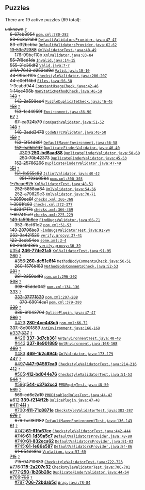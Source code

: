## Puzzles

There are 19 active puzzles (89 total):


<del>unknown</del> [`?`](../master/?)<br/>
&nbsp;&nbsp;&nbsp;&nbsp;<del>8-67eb3954</del> [`pom.xml:280-283`](../master/pom.xml#L280-L283)<br/>
&nbsp;&nbsp;&nbsp;&nbsp;<del>83-6c3a2ab9</del> [`DefaultValidatorsProvider.java:47-47`](../master/src/main/java/com/qulice/maven/DefaultValidatorsProvider.java#L47-L47)<br/>
&nbsp;&nbsp;&nbsp;&nbsp;<del>83-d32bcbba</del> [`DefaultValidatorsProvider.java:62-62`](../master/src/main/java/com/qulice/maven/DefaultValidatorsProvider.java#L62-L62)<br/>
&nbsp;&nbsp;&nbsp;&nbsp;[<del>13-53c72388</del>](https://github.com/tpc2/qulice/issues/176) [`XmlValidatorTest.java:48-49`](../master/qulice-xml/src/test/java/com/qulice/xml/XmlValidatorTest.java#L48-L49)<br/>
&nbsp;&nbsp;&nbsp;&nbsp;&nbsp;&nbsp;&nbsp;&nbsp;<del>176-99bef10b</del> [`XmlValidator.java:83-84`](../master/qulice-xml/src/main/java/com/qulice/xml/XmlValidator.java#L83-L84)<br/>
&nbsp;&nbsp;&nbsp;&nbsp;<del>55-7f8cd1da</del> [`Invalid.java:14-15`](../master/qulice-checkstyle/src/test/resources/com/qulice/checkstyle/ChecksTest/PuzzleFormatCheck/Invalid.java#L14-L15)<br/>
&nbsp;&nbsp;&nbsp;&nbsp;<del>555-31c30df2</del> [`Valid.java:7-7`](../master/qulice-checkstyle/src/test/resources/com/qulice/checkstyle/ChecksTest/PuzzleFormatCheck/Valid.java#L7-L7)<br/>
&nbsp;&nbsp;&nbsp;&nbsp;<del>JIRA-7643-d253cd9d</del> [`Valid.java:10-10`](../master/qulice-checkstyle/src/test/resources/com/qulice/checkstyle/ChecksTest/PuzzleFormatCheck/Valid.java#L10-L10)<br/>
&nbsp;&nbsp;&nbsp;&nbsp;<del>44-99bef10b</del> [`CheckstyleValidator.java:206-207`](../master/qulice-checkstyle/src/main/java/com/qulice/checkstyle/CheckstyleValidator.java#L206-L207)<br/>
&nbsp;&nbsp;&nbsp;&nbsp;<del>44-c0ef14bd</del> [`Files.java:56-58`](../master/qulice-pmd/src/main/java/com/qulice/pmd/Files.java#L56-L58)<br/>
&nbsp;&nbsp;&nbsp;&nbsp;<del>1-3eabd944</del> [`ConstantUsageCheck.java:42-46`](../master/qulice-checkstyle/src/main/java/com/qulice/checkstyle/ConstantUsageCheck.java#L42-L46)<br/>
&nbsp;&nbsp;&nbsp;&nbsp;<del>1-14ec496b</del> [`NonStaticMethodCheck.java:46-50`](../master/qulice-checkstyle/src/main/java/com/qulice/checkstyle/NonStaticMethodCheck.java#L46-L50)<br/>
&nbsp;&nbsp;&nbsp;&nbsp;[<del>143</del>](https://github.com/tpc2/qulice/issues/143) [`?`](../master/?)<br/>
&nbsp;&nbsp;&nbsp;&nbsp;&nbsp;&nbsp;&nbsp;&nbsp;<del>143-2a590ee4</del> [`PuzzleDuplicateCheck.java:46-46`](../master/qulice-checkstyle/src/main/java/com/qulice/checkstyle/PuzzleDuplicateCheck.java#L46-L46)<br/>
&nbsp;&nbsp;&nbsp;&nbsp;[<del>153</del>](https://github.com/tpc2/qulice/issues/153) [`?`](../master/?)<br/>
&nbsp;&nbsp;&nbsp;&nbsp;&nbsp;&nbsp;&nbsp;&nbsp;<del>153-1c44959f</del> [`Environment.java:86-90`](../master/qulice-spi/src/main/java/com/qulice/spi/Environment.java#L86-L90)<br/>
&nbsp;&nbsp;&nbsp;&nbsp;[<del>67</del>](https://github.com/tpc2/qulice/issues/67) [`?`](../master/?)<br/>
&nbsp;&nbsp;&nbsp;&nbsp;&nbsp;&nbsp;&nbsp;&nbsp;<del>67-ea924b79</del> [`PomXpathValidator.java:51-52`](../master/qulice-maven-plugin/src/main/java/com/qulice/maven/PomXpathValidator.java#L51-L52)<br/>
&nbsp;&nbsp;&nbsp;&nbsp;[<del>148</del>](https://github.com/tpc2/qulice/issues/148) [`?`](../master/?)<br/>
&nbsp;&nbsp;&nbsp;&nbsp;&nbsp;&nbsp;&nbsp;&nbsp;<del>148-3add3478</del> [`CodeNarcValidator.java:46-50`](../master/qulice-codenarc/src/main/java/com/qulice/codenarc/CodeNarcValidator.java#L46-L50)<br/>
&nbsp;&nbsp;&nbsp;&nbsp;[<del>152</del>](https://github.com/tpc2/qulice/issues/152) [`?`](../master/?)<br/>
&nbsp;&nbsp;&nbsp;&nbsp;&nbsp;&nbsp;&nbsp;&nbsp;<del>152-5f54d891</del> [`DefaultMavenEnvironment.java:56-58`](../master/qulice-maven-plugin/src/main/java/com/qulice/maven/DefaultMavenEnvironment.java#L56-L58)<br/>
&nbsp;&nbsp;&nbsp;&nbsp;&nbsp;&nbsp;&nbsp;&nbsp;[<del>152-ea9dc1d7</del>](https://github.com/teamed/qulice/issues/250) [`DuplicateFinderValidator.java:40-40`](../master/qulice-maven-plugin/src/main/java/com/qulice/maven/DuplicateFinderValidator.java#L40-L40)<br/>
&nbsp;&nbsp;&nbsp;&nbsp;&nbsp;&nbsp;&nbsp;&nbsp;&nbsp;&nbsp;&nbsp;&nbsp;[#309](https://github.com/teamed/qulice/issues/309):[**250-bd6aad88**](https://github.com/teamed/qulice/issues/309) [`DuplicateFinderValidator.java:58-60`](../master/qulice-maven-plugin/src/main/java/com/qulice/maven/DuplicateFinderValidator.java#L58-L60)<br/>
&nbsp;&nbsp;&nbsp;&nbsp;&nbsp;&nbsp;&nbsp;&nbsp;&nbsp;&nbsp;&nbsp;&nbsp;<del>250-70b42373</del> [`DuplicateFinderValidator.java:45-53`](../master/qulice-maven-plugin/src/main/java/com/qulice/maven/DuplicateFinderValidator.java#L45-L53)<br/>
&nbsp;&nbsp;&nbsp;&nbsp;&nbsp;&nbsp;&nbsp;&nbsp;<del>152-25766266</del> [`DuplicateFinderValidator.java:47-49`](../master/qulice-maven-plugin/src/main/java/com/qulice/maven/DuplicateFinderValidator.java#L47-L49)<br/>
&nbsp;&nbsp;&nbsp;&nbsp;[<del>151</del>](https://github.com/tpc2/qulice/issues/151) [`?`](../master/?)<br/>
&nbsp;&nbsp;&nbsp;&nbsp;&nbsp;&nbsp;&nbsp;&nbsp;[<del>151-1b555c82</del>](https://github.com/teamed/qulice/issues/251) [`JslintValidator.java:40-42`](../master/qulice-maven-plugin/src/main/java/com/qulice/maven/JslintValidator.java#L40-L42)<br/>
&nbsp;&nbsp;&nbsp;&nbsp;&nbsp;&nbsp;&nbsp;&nbsp;&nbsp;&nbsp;&nbsp;&nbsp;<del>251-723b0584</del> [`pom.xml:300-303`](../master/qulice-maven-plugin/pom.xml#L300-L303)<br/>
&nbsp;&nbsp;&nbsp;&nbsp;[<del>1-75aae825</del>](https://github.com/teamed/qulice/issues/252) [`XmlValidatorTest.java:48-51`](../master/qulice-xml/src/test/java/com/qulice/xml/XmlValidatorTest.java#L48-L51)<br/>
&nbsp;&nbsp;&nbsp;&nbsp;&nbsp;&nbsp;&nbsp;&nbsp;<del>252-5858aa84</del> [`XmlValidator.java:54-56`](../master/qulice-xml/src/main/java/com/qulice/xml/XmlValidator.java#L54-L56)<br/>
&nbsp;&nbsp;&nbsp;&nbsp;&nbsp;&nbsp;&nbsp;&nbsp;<del>252-a79829e3</del> [`XmlValidator.java:70-71`](../master/qulice-xml/src/main/java/com/qulice/xml/XmlValidator.java#L70-L71)<br/>
&nbsp;&nbsp;&nbsp;&nbsp;<del>1-3859ec8f</del> [`checks.xml:366-368`](../master/qulice-checkstyle/src/main/resources/com/qulice/checkstyle/checks.xml#L366-L368)<br/>
&nbsp;&nbsp;&nbsp;&nbsp;<del>1-3961fc83</del> [`checks.xml:372-377`](../master/qulice-checkstyle/src/main/resources/com/qulice/checkstyle/checks.xml#L372-L377)<br/>
&nbsp;&nbsp;&nbsp;&nbsp;<del>1-d234717c</del> [`checks.xml:366-369`](../master/qulice-checkstyle/src/main/resources/com/qulice/checkstyle/checks.xml#L366-L369)<br/>
&nbsp;&nbsp;&nbsp;&nbsp;<del>1-6974f5e9</del> [`checks.xml:225-229`](../master/qulice-checkstyle/src/main/resources/com/qulice/checkstyle/checks.xml#L225-L229)<br/>
&nbsp;&nbsp;&nbsp;&nbsp;[<del>149-fa59b6ee</del>](https://github.com/teamed/qulice/issues/352) [`FindBugsValidator.java:66-71`](../master/qulice-findbugs/src/main/java/com/qulice/findbugs/FindBugsValidator.java#L66-L71)<br/>
&nbsp;&nbsp;&nbsp;&nbsp;&nbsp;&nbsp;&nbsp;&nbsp;<del>352-f6cf61e2</del> [`pom.xml:51-53`](../master/qulice-maven-plugin/src/it/findbugs-exclude/pom.xml#L51-L53)<br/>
&nbsp;&nbsp;&nbsp;&nbsp;<del>149-29796bc9</del> [`FindBugsValidatorTest.java:91-94`](../master/qulice-findbugs/src/test/java/com/qulice/findbugs/FindBugsValidatorTest.java#L91-L94)<br/>
&nbsp;&nbsp;&nbsp;&nbsp;<del>262-9a421520</del> [`verify.groovy:37-41`](../master/qulice-maven-plugin/src/it/checkstyle-exceptions/verify.groovy#L37-L41)<br/>
&nbsp;&nbsp;&nbsp;&nbsp;<del>123-3eeb54ce</del> [`some.xml:3-4`](../master/qulice-maven-plugin/src/it/checkstyle-violations/src/main/resources/some.xml#L3-L4)<br/>
&nbsp;&nbsp;&nbsp;&nbsp;<del>60-2649436b</del> [`verify.groovy:36-39`](../master/qulice-maven-plugin/src/it/findbugs-violations/verify.groovy#L36-L39)<br/>
&nbsp;&nbsp;&nbsp;&nbsp;[#354](https://github.com/teamed/qulice/issues/354):[**246-77de21a5**](https://github.com/teamed/qulice/issues/354) [`XmlValidatorTest.java:91-95`](../master/qulice-xml/src/test/java/com/qulice/xml/XmlValidatorTest.java#L91-L95)<br/>
&nbsp;&nbsp;&nbsp;&nbsp;[<del>260</del>](https://github.com/teamed/qulice/issues/260) [`?`](../master/?)<br/>
&nbsp;&nbsp;&nbsp;&nbsp;&nbsp;&nbsp;&nbsp;&nbsp;[#356](https://github.com/teamed/qulice/issues/356):[**260-dc51e6f4**](https://github.com/teamed/qulice/issues/356) [`MethodBodyCommentsCheck.java:50-51`](../master/qulice-checkstyle/src/main/java/com/qulice/checkstyle/MethodBodyCommentsCheck.java#L50-L51)<br/>
&nbsp;&nbsp;&nbsp;&nbsp;&nbsp;&nbsp;&nbsp;&nbsp;<del>260-1576b183</del> [`MethodBodyCommentsCheck.java:52-53`](../master/qulice-checkstyle/src/main/java/com/qulice/checkstyle/MethodBodyCommentsCheck.java#L52-L53)<br/>
&nbsp;&nbsp;&nbsp;&nbsp;[<del>281</del>](https://github.com/teamed/qulice/issues/281) [`?`](../master/?)<br/>
&nbsp;&nbsp;&nbsp;&nbsp;&nbsp;&nbsp;&nbsp;&nbsp;<del>281-2350cdf0</del> [`pom.xml:296-302`](../master/qulice-maven-plugin/pom.xml#L296-L302)<br/>
&nbsp;&nbsp;&nbsp;&nbsp;[<del>308</del>](https://github.com/teamed/qulice/issues/308) [`?`](../master/?)<br/>
&nbsp;&nbsp;&nbsp;&nbsp;&nbsp;&nbsp;&nbsp;&nbsp;<del>308-45ddd042</del> [`pom.xml:134-136`](../master/pom.xml#L134-L136)<br/>
&nbsp;&nbsp;&nbsp;&nbsp;[<del>333</del>](https://github.com/teamed/qulice/issues/333) [`?`](../master/?)<br/>
&nbsp;&nbsp;&nbsp;&nbsp;&nbsp;&nbsp;&nbsp;&nbsp;[<del>333-37771839</del>](https://github.com/teamed/qulice/issues/370) [`pom.xml:207-208`](../master/qulice-findbugs/pom.xml#L207-L208)<br/>
&nbsp;&nbsp;&nbsp;&nbsp;&nbsp;&nbsp;&nbsp;&nbsp;&nbsp;&nbsp;&nbsp;&nbsp;<del>370-69914ea1</del> [`pom.xml:379-380`](../master/qulice-maven-plugin/pom.xml#L379-L380)<br/>
&nbsp;&nbsp;&nbsp;&nbsp;[<del>339</del>](https://github.com/teamed/qulice/issues/339) [`?`](../master/?)<br/>
&nbsp;&nbsp;&nbsp;&nbsp;&nbsp;&nbsp;&nbsp;&nbsp;<del>339-6f043704</del> [`QulicePlugin.java:47-47`](../master/qulice-gradle-plugin/src/main/java/com/qulice/gradle/QulicePlugin.java#L47-L47)<br/>
&nbsp;&nbsp;&nbsp;&nbsp;[<del>280</del>](https://github.com/teamed/qulice/issues/280) [`?`](../master/?)<br/>
&nbsp;&nbsp;&nbsp;&nbsp;&nbsp;&nbsp;&nbsp;&nbsp;[#423](https://github.com/teamed/qulice/issues/423):[**280-4ce4d8c5**](https://github.com/teamed/qulice/issues/423) [`pom.xml:66-72`](../master/qulice-xml/pom.xml#L66-L72)<br/>
&nbsp;&nbsp;&nbsp;&nbsp;<del>337.-8e901889</del> [`AntEnvironment.java:168-168`](../master/qulice-ant/src/main/java/com/qulice/ant/AntEnvironment.java#L168-L168)<br/>
&nbsp;&nbsp;&nbsp;&nbsp;[#337](https://github.com/teamed/qulice/issues/337):[<del>337</del>](https://github.com/teamed/qulice/issues/337) [`?`](../master/?)<br/>
&nbsp;&nbsp;&nbsp;&nbsp;&nbsp;&nbsp;&nbsp;&nbsp;[#426](https://github.com/teamed/qulice/issues/426):[**337-3d7cb361**](https://github.com/teamed/qulice/issues/426) [`AntEnvironmentTest.java:40-40`](../master/qulice-ant/src/test/java/com/qulice/ant/AntEnvironmentTest.java#L40-L40)<br/>
&nbsp;&nbsp;&nbsp;&nbsp;&nbsp;&nbsp;&nbsp;&nbsp;[#443](https://github.com/teamed/qulice/issues/443):[**337-8e901889**](https://github.com/teamed/qulice/issues/443) [`AntEnvironment.java:168-168`](../master/qulice-ant/src/main/java/com/qulice/ant/AntEnvironment.java#L168-L168)<br/>
&nbsp;&nbsp;&nbsp;&nbsp;[<del>469</del>](https://github.com/teamed/qulice/issues/469) [`?`](../master/?)<br/>
&nbsp;&nbsp;&nbsp;&nbsp;&nbsp;&nbsp;&nbsp;&nbsp;[#483](https://github.com/teamed/qulice/issues/483):[**469-1b2c894b**](https://github.com/teamed/qulice/issues/483) [`XmlValidator.java:173-179`](../master/qulice-xml/src/main/java/com/qulice/xml/XmlValidator.java#L173-L179)<br/>
&nbsp;&nbsp;&nbsp;&nbsp;[<del>447</del>](https://github.com/teamed/qulice/issues/447) [`?`](../master/?)<br/>
&nbsp;&nbsp;&nbsp;&nbsp;&nbsp;&nbsp;&nbsp;&nbsp;[#497](https://github.com/teamed/qulice/issues/497):[**447-94597ea9**](https://github.com/teamed/qulice/issues/497) [`CheckstyleValidatorTest.java:214-216`](../master/qulice-checkstyle/src/test/java/com/qulice/checkstyle/CheckstyleValidatorTest.java#L214-L216)<br/>
&nbsp;&nbsp;&nbsp;&nbsp;[<del>412</del>](https://github.com/teamed/qulice/issues/412) [`?`](../master/?)<br/>
&nbsp;&nbsp;&nbsp;&nbsp;&nbsp;&nbsp;&nbsp;&nbsp;[#505](https://github.com/teamed/qulice/issues/505):[**412-bd044e76**](https://github.com/teamed/qulice/issues/505) [`CheckstyleValidatorTest.java:51-53`](../master/qulice-checkstyle/src/test/java/com/qulice/checkstyle/CheckstyleValidatorTest.java#L51-L53)<br/>
&nbsp;&nbsp;&nbsp;&nbsp;[<del>544</del>](https://github.com/teamed/qulice/issues/544) [`?`](../master/?)<br/>
&nbsp;&nbsp;&nbsp;&nbsp;&nbsp;&nbsp;&nbsp;&nbsp;[#596](https://github.com/teamed/qulice/issues/596):[**544-c37b2cc3**](https://github.com/teamed/qulice/issues/596) [`PMDEmptyTest.java:48-50`](../master/qulice-pmd/src/test/java/com/qulice/pmd/PMDEmptyTest.java#L48-L50)<br/>
&nbsp;&nbsp;&nbsp;&nbsp;[<del>569</del>](https://github.com/teamed/qulice/issues/569) [`?`](../master/?)<br/>
&nbsp;&nbsp;&nbsp;&nbsp;&nbsp;&nbsp;&nbsp;&nbsp;<del>569-cd6c2a10</del> [`PMDDisabledRulesTest.java:44-47`](../master/qulice-pmd/src/test/java/com/qulice/pmd/PMDDisabledRulesTest.java#L44-L47)<br/>
&nbsp;&nbsp;&nbsp;&nbsp;[#612](https://github.com/teamed/qulice/issues/612):[**339-f214ff2b**](https://github.com/teamed/qulice/issues/612) [`QulicePlugin.java:47-48`](../master/qulice-gradle-plugin/src/main/java/com/qulice/gradle/QulicePlugin.java#L47-L48)<br/>
&nbsp;&nbsp;&nbsp;&nbsp;[#411](https://github.com/teamed/qulice/issues/411):[<del>411</del>](https://github.com/teamed/qulice/issues/411) [`?`](../master/?)<br/>
&nbsp;&nbsp;&nbsp;&nbsp;&nbsp;&nbsp;&nbsp;&nbsp;[#700](https://github.com/teamed/qulice/issues/700):[**411-71c8871e**](https://github.com/teamed/qulice/issues/700) [`CheckstyleValidatorTest.java:383-387`](../master/qulice-checkstyle/src/test/java/com/qulice/checkstyle/CheckstyleValidatorTest.java#L383-L387)<br/>
&nbsp;&nbsp;&nbsp;&nbsp;[<del>676</del>](https://github.com/teamed/qulice/issues/676) [`?`](../master/?)<br/>
&nbsp;&nbsp;&nbsp;&nbsp;&nbsp;&nbsp;&nbsp;&nbsp;<del>676-be080182</del> [`DefaultMavenEnvironmentTest.java:136-143`](../master/qulice-maven-plugin/src/test/java/com/qulice/maven/DefaultMavenEnvironmentTest.java#L136-L143)<br/>
&nbsp;&nbsp;&nbsp;&nbsp;[<del>61</del>](https://github.com/teamed/qulice/issues/61) [`?`](../master/?)<br/>
&nbsp;&nbsp;&nbsp;&nbsp;&nbsp;&nbsp;&nbsp;&nbsp;[#742](https://github.com/teamed/qulice/issues/742):[**61-61fa67ee**](https://github.com/teamed/qulice/issues/742) [`CheckstyleValidatorTest.java:442-444`](../master/qulice-checkstyle/src/test/java/com/qulice/checkstyle/CheckstyleValidatorTest.java#L442-L444)<br/>
&nbsp;&nbsp;&nbsp;&nbsp;&nbsp;&nbsp;&nbsp;&nbsp;[#746](https://github.com/teamed/qulice/issues/746):[**61-1d39a5c7**](https://github.com/teamed/qulice/issues/746) [`DefaultValidatorsProvider.java:78-80`](../master/qulice-maven-plugin/src/main/java/com/qulice/maven/DefaultValidatorsProvider.java#L78-L80)<br/>
&nbsp;&nbsp;&nbsp;&nbsp;&nbsp;&nbsp;&nbsp;&nbsp;[#740](https://github.com/teamed/qulice/issues/740):[**61-832eca62**](https://github.com/teamed/qulice/issues/740) [`DefaultValidatorsProvider.java:81-83`](../master/qulice-maven-plugin/src/main/java/com/qulice/maven/DefaultValidatorsProvider.java#L81-L83)<br/>
&nbsp;&nbsp;&nbsp;&nbsp;&nbsp;&nbsp;&nbsp;&nbsp;[#745](https://github.com/teamed/qulice/issues/745):[**61-1e86e587**](https://github.com/teamed/qulice/issues/745) [`DefaultValidatorsProvider.java:84-86`](../master/qulice-maven-plugin/src/main/java/com/qulice/maven/DefaultValidatorsProvider.java#L84-L86)<br/>
&nbsp;&nbsp;&nbsp;&nbsp;&nbsp;&nbsp;&nbsp;&nbsp;<del>61-654de8aa</del> [`Violation.java:57-60`](../master/qulice-spi/src/main/java/com/qulice/spi/Violation.java#L57-L60)<br/>
&nbsp;&nbsp;&nbsp;&nbsp;[<del>715</del>](https://github.com/teamed/qulice/issues/715) [`?`](../master/?)<br/>
&nbsp;&nbsp;&nbsp;&nbsp;&nbsp;&nbsp;&nbsp;&nbsp;<del>715-04710633</del> [`CheckstyleValidatorTest.java:722-723`](../master/qulice-checkstyle/src/test/java/com/qulice/checkstyle/CheckstyleValidatorTest.java#L722-L723)<br/>
&nbsp;&nbsp;&nbsp;&nbsp;[#776](https://github.com/teamed/qulice/issues/776):[**715-2a207c32**](https://github.com/teamed/qulice/issues/776) [`CheckstyleValidatorTest.java:700-701`](../master/qulice-checkstyle/src/test/java/com/qulice/checkstyle/CheckstyleValidatorTest.java#L700-L701)<br/>
&nbsp;&nbsp;&nbsp;&nbsp;[#777](https://github.com/teamed/qulice/issues/777):[**250-1b26b28c**](https://github.com/teamed/qulice/issues/777) [`DuplicateFinderValidator.java:44-54`](../master/qulice-maven-plugin/src/main/java/com/qulice/maven/DuplicateFinderValidator.java#L44-L54)<br/>
&nbsp;&nbsp;&nbsp;&nbsp;[#706](https://github.com/teamed/qulice/issues/706):[<del>706</del>](https://github.com/teamed/qulice/issues/706) [`?`](../master/?)<br/>
&nbsp;&nbsp;&nbsp;&nbsp;&nbsp;&nbsp;&nbsp;&nbsp;[#787](https://github.com/teamed/qulice/issues/787):[**706-72bdab5d**](https://github.com/teamed/qulice/issues/787) [`Wrap.java:78-84`](../master/qulice-findbugs/src/main/java/com/qulice/findbugs/Wrap.java#L78-L84)<br/>